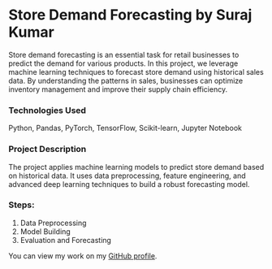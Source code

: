 
# Store Demand Forecasting by Suraj Kumar

Store demand forecasting is an essential task for retail businesses to predict the demand for various products. In this project, we leverage machine learning techniques to forecast store demand using historical sales data. By understanding the patterns in sales, businesses can optimize inventory management and improve their supply chain efficiency.

### Technologies Used
Python, Pandas, PyTorch, TensorFlow, Scikit-learn, Jupyter Notebook

### Project Description
The project applies machine learning models to predict store demand based on historical data. It uses data preprocessing, feature engineering, and advanced deep learning techniques to build a robust forecasting model.

### Steps:
1. Data Preprocessing
2. Model Building
3. Evaluation and Forecasting

You can view my work on my [GitHub profile](https://github.com/devlop-suraj).
